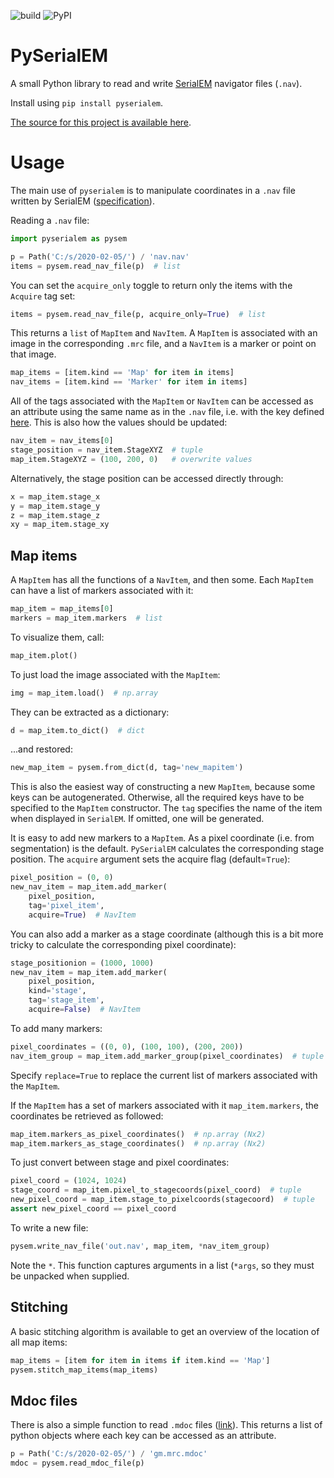 ![build](https://github.com/stefsmeets/pyserialem/workflows/build/badge.svg)
![PyPI](https://img.shields.io/pypi/v/pyserialem.svg?style=flat)

# PySerialEM

A small Python library to read and write [SerialEM][serialem] navigator files (`.nav`).

Install using `pip install pyserialem`.

[The source for this project is available here][src].

# Usage

The main use of `pyserialem` is to manipulate coordinates in a `.nav` file written by SerialEM ([specification][serialem_nav]).

Reading a `.nav` file:

```python
import pyserialem as pysem

p = Path('C:/s/2020-02-05/') / 'nav.nav'
items = pysem.read_nav_file(p)  # list
```
You can set the `acquire_only` toggle to return only the items with the `Acquire` tag set:

```python
items = pysem.read_nav_file(p, acquire_only=True)  # list
```

This returns a `list` of `MapItem` and `NavItem`. A `MapItem` is associated with an image in the corresponding `.mrc` file, and a `NavItem` is a marker or point on that image.

```python
map_items = [item.kind == 'Map' for item in items]
nav_items = [item.kind == 'Marker' for item in items]
```

All of the tags associated with the `MapItem` or `NavItem` can be accessed as an attribute using the same name as in the `.nav` file, i.e. with the key defined [here][serialem_nav]. This is also how the values should be updated:

```python
nav_item = nav_items[0]
stage_position = nav_item.StageXYZ  # tuple
map_item.StageXYZ = (100, 200, 0)   # overwrite values
```

Alternatively, the stage position can be accessed directly through:

```python
x = map_item.stage_x
y = map_item.stage_y
z = map_item.stage_z
xy = map_item.stage_xy
```

## Map items

A `MapItem` has all the functions of a `NavItem`, and then some. Each `MapItem` can have a list of markers associated with it:

```python
map_item = map_items[0]
markers = map_item.markers  # list
```

To visualize them, call:

```python
map_item.plot()
```

To just load the image associated with the `MapItem`:

```python
img = map_item.load()  # np.array
```

They can be extracted as a dictionary:

```python
d = map_item.to_dict()  # dict
```

...and restored:

```python
new_map_item = pysem.from_dict(d, tag='new_mapitem')
```

This is also the easiest way of constructing a new `MapItem`, because some keys can be autogenerated. Otherwise, all the required keys have to be specified to the `MapItem` constructor. The `tag` specifies the name of the item when displayed in `SerialEM`. If omitted, one will be generated.

It is easy to add new markers to a `MapItem`. As a pixel coordinate (i.e. from segmentation) is the default. `PySerialEM` calculates the corresponding stage position. The `acquire` argument sets the acquire flag (default=`True`):

```python
pixel_position = (0, 0)
new_nav_item = map_item.add_marker(
    pixel_position,
    tag='pixel_item',
    acquire=True)  # NavItem
```

You can also add a marker as a stage coordinate (although this is a bit more tricky to calculate the corresponding pixel coordinate):

```python
stage_positionion = (1000, 1000)
new_nav_item = map_item.add_marker(
    pixel_position,
    kind='stage',
    tag='stage_item',
    acquire=False)  # NavItem
```

To add many markers:

```python
pixel_coordinates = ((0, 0), (100, 100), (200, 200))
nav_item_group = map_item.add_marker_group(pixel_coordinates)  # tuple
```

Specify `replace=True` to replace the current list of markers associated with the `MapItem`.

If the `MapItem` has a set of markers associated with it `map_item.markers`, the coordinates be retrieved as followed:

```python
map_item.markers_as_pixel_coordinates()  # np.array (Nx2)
map_item.markers_as_stage_coordinates()  # np.array (Nx2)
```

To just convert between stage and pixel coordinates:

```python
pixel_coord = (1024, 1024)
stage_coord = map_item.pixel_to_stagecoords(pixel_coord)  # tuple
new_pixel_coord = map_item.stage_to_pixelcoords(stagecoord)  # tuple
assert new_pixel_coord == pixel_coord
```

To write a new file:

```python
pysem.write_nav_file('out.nav', map_item, *nav_item_group)
```

Note the `*`. This function captures arguments in a list (`*args`, so they must be unpacked when supplied.

## Stitching

A basic stitching algorithm is available to get an overview of the location of all map items:

```python
map_items = [item for item in items if item.kind == 'Map']
pysem.stitch_map_items(map_items)
```

## Mdoc files

There is also a simple function to read `.mdoc` files ([link][serialem_nav]). This returns a list of python objects where each key can be accessed as an attribute.

```python
p = Path('C:/s/2020-02-05/') / 'gm.mrc.mdoc'
mdoc = pysem.read_mdoc_file(p)
```

[src]: https://github.com/stefsmeets/pyserialem
[serialem]: https://bio3d.colorado.edu/SerialEM/
[serialem_nav]: https://bio3d.colorado.edu/SerialEM/hlp/html/about_formats.htm
